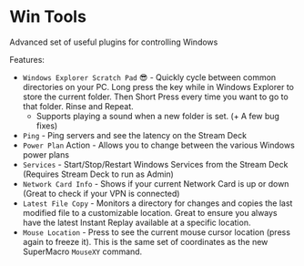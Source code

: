 # Win Tools
Advanced set of useful plugins for controlling Windows

Features:
- `Windows Explorer Scratch Pad` :sunglasses: - Quickly cycle between common directories on your PC. Long press the key while in Windows Explorer to store the current folder. Then Short Press every time you want to go to that folder. Rinse and Repeat.
    - Supports playing a sound when a new folder is set. (+ A few bug fixes)
- `Ping` - Ping servers and see the latency on the Stream Deck
- `Power Plan` Action - Allows you to change between the various Windows power plans 
- `Services` - Start/Stop/Restart Windows Services from the Stream Deck (Requires Stream Deck to run as Admin)
- `Network Card Info` - Shows if your current Network Card is up or down (Great to check if your VPN is connected)
- `Latest File Copy` - Monitors a directory for changes and copies the last modified file to a customizable location. Great to ensure you always have the latest Instant Replay available at a specific location.
- `Mouse Location` - Press to see the current mouse cursor location (press again to freeze it). This is the same set of coordinates as the new SuperMacro `MouseXY` command. 
